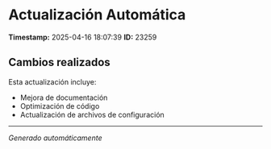 # Actualización Automática

**Timestamp:** 2025-04-16 18:07:39
**ID:** 23259

## Cambios realizados

Esta actualización incluye:
- Mejora de documentación
- Optimización de código
- Actualización de archivos de configuración

---
*Generado automáticamente*
